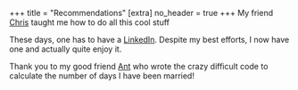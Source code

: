 +++
title = "Recommendations"
[extra]
no_header = true
+++
My friend [Chris](https://chris0030.github.io) taught me how to do all this cool stuff

These days, one has to have a [LinkedIn](https://www.linkedin.com/in/bryanwagneradair/). Despite my best efforts, I now have one and actually quite enjoy it.

Thank you to my good friend [Ant](https://www.linkedin.com/in/anthony-newman-963098165/) who wrote the crazy difficult code to calculate the number of days I have been married!